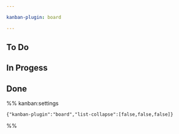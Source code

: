 ```yaml
---

kanban-plugin: board

---
```


## To Do



## In Progess



## Done





%% kanban:settings
```
{"kanban-plugin":"board","list-collapse":[false,false,false]}
```
%%